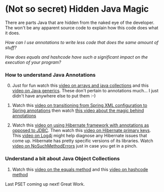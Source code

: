 (Not so secret) Hidden Java Magic
=========================================

There are parts Java that are hidden from the naked eye of the developer.  The won't be any apparent source code to explain how this code does what it does.  

*How can I use annotations to write less code that does the same amount of stuff?*

*How does equals and hashcode have such a significant impact on the execution of your program?*


### How to understand Java Annotations
0)  Just for fun watch this [video on arrays and java collections](http://tv.launchcode.us/#/videos/java_arrays_vs_collections?lesson=Java) and this [video on Java generics](http://tv.launchcode.us/#/videos/java_generics?lesson=Java).  These don't pertain to annotations much... I just didn't have anywhere else to put them :-)

1)  Watch this [video on transitioning from Spring XML configuration to Spring annotations](http://tv.launchcode.us/#/videos/java_spring_annotations?lesson=Java) then watch [this video about the magic behind annotations](http://tv.launchcode.us/#/videos/java_annotations?lesson=Java)

2)  Watch this [video on using Hibernate framework with annotations as opposed to JDBC](http://tv.launchcode.us/#/videos/java_hibernate?lesson=Java).  Then watch this [video on Hibernate primary keys](http://tv.launchcode.us/#/videos/java_hibernate_primary_key?lesson=Java).  This [video on Log4j](http://tv.launchcode.us/#/videos/java_log4j?lesson=Java) might help diagnose any Hibernate issues that come up.  Hibernate has pretty specific versions of its libraries.  Watch [video on NoSuchMethodErrors](http://tv.launchcode.us/#/videos/java_nosuchmethod?lesson=Java) just in case you get in a pinch.   

### Understand a bit about Java Object Collections

1)  Watch this [video on the equals method](http://tv.launchcode.us/#/videos/java_equals?lesson=Java) and this [video on hashcode method](http://tv.launchcode.us/#/videos/java_hashcode?lesson=Java) 


Last PSET coming up next!  Great Work.
